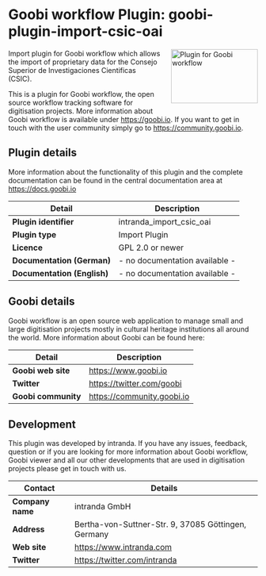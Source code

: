Goobi workflow Plugin: goobi-plugin-import-csic-oai
===========================================================================

<img src="https://goobi.io/wp-content/uploads/logo_goobi_plugin.png" align="right" style="margin:0 0 20px 20px;" alt="Plugin for Goobi workflow" width="175" height="109">

Import plugin for Goobi workflow which allows the import of proprietary data for the Consejo Superior de Investigaciones Cientificas (CSIC).

This is a plugin for Goobi workflow, the open source workflow tracking software for digitisation projects. More information about Goobi workflow is available under https://goobi.io. If you want to get in touch with the user community simply go to https://community.goobi.io.


Plugin details
---------------------------------------------------------------------------

More information about the functionality of this plugin and the complete documentation can be found in the central documentation area at https://docs.goobi.io

Detail                      | Description
--------------------------- | -------------------------------
**Plugin identifier**       | intranda_import_csic_oai
**Plugin type**             | Import Plugin
**Licence**                 | GPL 2.0 or newer
**Documentation (German)**  | - no documentation available - 
**Documentation (English)** | - no documentation available -


Goobi details
---------------------------------------------------------------------------
Goobi workflow is an open source web application to manage small and large digitisation projects mostly in cultural heritage institutions all around the world. More information about Goobi can be found here:

Detail              | Description
------------------- | --------------------------
**Goobi web site**  | https://www.goobi.io
**Twitter**         | https://twitter.com/goobi
**Goobi community** | https://community.goobi.io


Development
---------------------------------------------------------------------------
This plugin was developed by intranda. If you have any issues, feedback, question or if you are looking for more information about Goobi workflow, Goobi viewer and all our other developments that are used in digitisation projects please get in touch with us.  

Contact           | Details
----------------- | ----------------------------------------------------
**Company name**  | intranda GmbH
**Address**       | Bertha-von-Suttner-Str. 9, 37085 Göttingen, Germany
**Web site**      | https://www.intranda.com
**Twitter**       | https://twitter.com/intranda